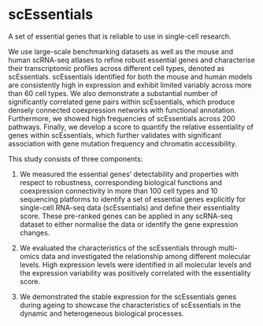 # scEssentials
A set of essential genes that is reliable to use in single-cell research. 

We use large-scale benchmarking datasets as well as the mouse and human scRNA-seq atlases to refine robust essential genes and characterise their transcriptomic profiles across different cell types, denoted as scEssentials. scEssentials identified for both the mouse and human models are consistently high in expression and exhibit limited variably across more than 60 cell types. We also demonstrate a substantial number of significantly correlated gene pairs within scEssentials, which produce densely connected coexpression networks with functional annotation. Furthermore, we showed high frequencies of scEssentials across 200 pathways. Finally, we develop a score to quantify the relative essentiality of genes within scEssentials, which further validates with significant association with gene mutation frequency and chromatin accessibility. 

This study consists of three components:
  1. We measured the essential genes’ detectability and properties with respect to robustness, corresponding biological functions and coexpression connectivity in more than 100 cell types and 10 sequencing platforms to identify a set of essential genes explicitly for single-cell RNA-seq data (scEssentials) and define their essentiality score. These pre-ranked genes can be applied in any scRNA-seq dataset to either normalise the data or identify the gene expression changes.
  
  2. We evaluated the characteristics of the scEssentials through multi-omics data and investigated the relationship among different molecular levels. High expression levels were identified in all molecular levels and the expression variability was positively correlated with the essentiality score. 
  
  3. We demonstrated the stable expression for the scEssentials genes during ageing to showcase the characteristics of scEssentials in the dynamic and heterogeneous biological processes. 
